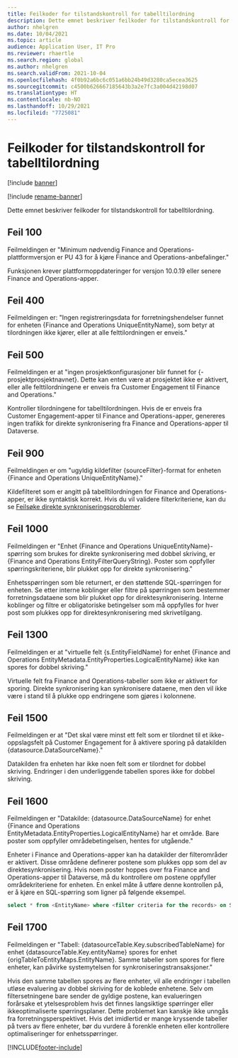 ```yaml
---
title: Feilkoder for tilstandskontroll for tabelltilordning
description: Dette emnet beskriver feilkoder for tilstandskontroll for tabelltilordning.
author: nhelgren
ms.date: 10/04/2021
ms.topic: article
audience: Application User, IT Pro
ms.reviewer: rhaertle
ms.search.region: global
ms.author: nhelgren
ms.search.validFrom: 2021-10-04
ms.openlocfilehash: 4f0b92a6bc6c051a6bb24b49d3280ca5ecea3625
ms.sourcegitcommit: c4500b626667185643b3a2e7fc3a004d42198d07
ms.translationtype: HT
ms.contentlocale: nb-NO
ms.lasthandoff: 10/29/2021
ms.locfileid: "7725081"
---
```

# <a name="errors-codes-for-the-table-map-health-check"></a>Feilkoder for tilstandskontroll for tabelltilordning

[!include [banner](../../includes/banner.md)]

[!include [rename-banner](~/includes/cc-data-platform-banner.md)]

Dette emnet beskriver feilkoder for tilstandskontroll for tabelltilordning.

## <a name="error-100"></a>Feil 100

Feilmeldingen er "Minimum nødvendig Finance and Operations-plattformversjon er PU 43 for å kjøre Finance and Operations-anbefalinger."

Funksjonen krever plattformoppdateringer for versjon 10.0.19 eller senere Finance and Operations-apper.

## <a name="error-400"></a>Feil 400

Feilmeldingen er: "Ingen registreringsdata for forretningshendelser funnet for enheten \{Finance and Operations UniqueEntityName\}, som betyr at tilordningen ikke kjører, eller at alle felttilordningen er enveis."

## <a name="error-500"></a>Feil 500

Feilmeldingen er at "ingen prosjektkonfigurasjoner blir funnet for \{-prosjektprosjektnavnet\}. Dette kan enten være at prosjektet ikke er aktivert, eller alle felttilordningene er enveis fra Customer Engagement til Finance and Operations."

Kontroller tilordningene for tabelltilordningen. Hvis de er enveis fra Customer Engagement-apper til Finance and Operations-apper, genereres ingen trafikk for direkte synkronisering fra Finance and Operations-apper til Dataverse.

## <a name="error-900"></a>Feil 900

Feilmeldingen er om "ugyldig kildefilter \{sourceFilter\}-format for enheten \{Finance and Operations UniqueEntityName\}."

Kildefilteret som er angitt på tabelltilordningen for Finance and Operations-apper, er ikke syntaktisk korrekt. Hvis du vil validere filterkriteriene, kan du se [Feilsøke direkte synkroniseringsproblemer](dual-write-troubleshooting-live-sync.md#live-synchronization-issues-that-are-caused-by-incorrect-query-filter-syntax-on-the-dual-write-maps).

## <a name="error-1000"></a>Feil 1000

Feilmeldingen er "Enhet \{Finance and Operations UniqueEntityName\}-spørring som brukes for direkte synkronisering med dobbel skriving, er \{Finance and Operations EntityFilterQueryString\}. Poster som oppfyller spørringskriteriene, blir plukket opp for direkte synkronisering."

Enhetsspørringen som ble returnert, er den støttende SQL-spørringen for enheten. Se etter interne koblinger eller filtre på spørringen som bestemmer forretningsdataene som blir plukket opp for direktesynkronisering. Interne koblinger og filtre er obligatoriske betingelser som må oppfylles for hver post som plukkes opp for direktesynkronisering med skrivetilgang.

## <a name="error-1300"></a>Feil 1300

Feilmeldingen er at "virtuelle felt \{s.EntityFieldName\} for enhet \{Finance and Operations EntityMetadata.EntityProperties.LogicalEntityName\} ikke kan spores for dobbel skriving."

Virtuelle felt fra Finance and Operations-tabeller som ikke er aktivert for sporing. Direkte synkronisering kan synkronisere dataene, men den vil ikke være i stand til å plukke opp endringene som gjøres i kolonnene.

## <a name="error-1500"></a>Feil 1500

Feilmeldingen er at "Det skal være minst ett felt som er tilordnet til et ikke-oppslagsfelt på Customer Engagement for å aktivere sporing på datakilden \{datasource.DataSourceName\}."

Datakilden fra enheten har ikke noen felt som er tilordnet for dobbel skriving. Endringer i den underliggende tabellen spores ikke for dobbel skriving.

## <a name="error-1600"></a>Feil 1600

Feilmeldingen er "Datakilde: \{datasource.DataSourceName\} for enhet \{Finance and Operations EntityMetadata.EntityProperties.LogicalEntityName\} har et område. Bare poster som oppfyller områdebetingelsen, hentes for utgående."

Enheter i Finance and Operations-apper kan ha datakilder der filterområder er aktivert. Disse områdene definerer postene som plukkes opp som del av direktesynkronisering. Hvis noen poster hoppes over fra Finance and Operations-apper til Dataverse, må du kontrollere om postene oppfyller områdekriteriene for enheten. En enkel måte å utføre denne kontrollen på, er å kjøre en SQL-spørring som ligner på følgende eksempel.

```sql
select * from <EntityName> where <filter criteria for the records> on SQL.
```

## <a name="error-1700"></a>Feil 1700

Feilmeldingen er "Tabell: \{datasourceTable.Key.subscribedTableName\} for enhet \{datasourceTable.Key.entityName\} spores for enhet \{origTableToEntityMaps.EntityName\}. Samme tabeller som spores for flere enheter, kan påvirke systemytelsen for synkroniseringstransaksjoner."

Hvis den samme tabellen spores av flere enheter, vil alle endringer i tabellen utløse evaluering av dobbel skriving for de koblede enhetene. Selv om filtersetningene bare sender de gyldige postene, kan evalueringen forårsake et ytelsesproblem hvis det finnes langsiktige spørringer eller ikkeoptimaliserte spørringsplaner. Dette problemet kan kanskje ikke unngås fra forretningsperspektivet. Hvis det imidlertid er mange kryssende tabeller på tvers av flere enheter, bør du vurdere å forenkle enheten eller kontrollere optimaliseringer for enhetsspørringer.

[!INCLUDE[footer-include](../../../../includes/footer-banner.md)]
